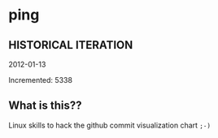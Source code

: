 # ping

## HISTORICAL ITERATION
2012-01-13

Incremented: 5338

## What is this?? 
Linux skills to hack the github commit visualization chart `;-)`
